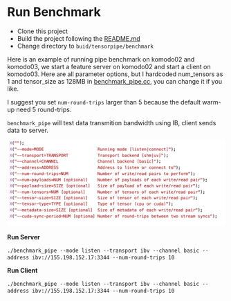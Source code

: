 # Run Benchmark

- Clone this project
- Build the project following the [README.md](./README.md)
- Change directory to `buid/tensorpipe/benchmark`


Here is an example of running pipe benchmark on komodo02 and komodo03, we start a feature server on komodo02 and start a client on komodo03. Here are all parameter options, but I hardcoded num_tensors as 1 and tensor_size as 128MB in [benchmark_pipe.cc](tensorpipe/benchmark/benchmark_pipe.cc), you can change it if you like.

I suggest you set `num-round-trips` larger than 5 because the default warm-up need 5 round-trips.

`benchmark_pipe` will test data transmition bandwidth using IB, client sends data to server.

![](docs/imgs/pipe_bench_params.png)

**Run Server**

    ./benchmark_pipe --mode listen --transport ibv --channel basic --address ibv://155.198.152.17:3344 --num-round-trips 10

**Run Client**

    ./benchmark_pipe --mode listen --transport ibv --channel basic --address ibv://155.198.152.17:3344 --num-round-trips 10



